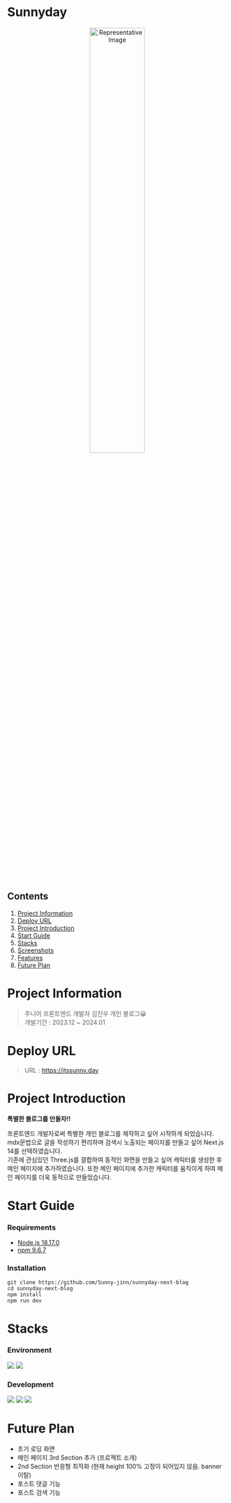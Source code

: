 # Sunnyday

<p align="center">
  <img width="50%" alt="Representative Image" src="https://github.com/user-attachments/assets/8f2c03fb-d749-463f-82bc-4b081f044194" />
</p>

## Contents

1. [Project Information](#Project-Information)
2. [Deploy URL](#Deploy-URL)
3. [Project Introduction](#Project-Introduction)
4. [Start Guide](#Start-Guide)
5. [Stacks](#Stacks)
6. [Screenshots](#Screenshots)
7. [Features](#Features)
8. [Future Plan](#Future-Plan)

# Project Information

> 주니어 프론트엔드 개발자 김진우 개인 블로그😀 <br />
> 개발기간 : 2023.12 ~ 2024.01

# Deploy URL

> URL : https://itssunny.day

# Project Introduction

**특별한 블로그를 만들자!!**<br />

프론트엔드 개발자로써 특별한 개인 블로그를 제작하고 싶어 시작하게 되었습니다. mdx문법으로 글을 작성하기 편리하며 검색시 노출되는 페이지를 만들고 싶어 Next.js 14를 선택하였습니다. <br />
기존에 관심있던 Three.js를 결합하여 동적인 화면을 만들고 싶어 캐릭터를 생성한 후 메인 페이지에 추가하였습니다. 또한 메인 페이지에 추가한 캐릭터를 움직이게 하여 메인 페이지를 더욱 동적으로 만들었습니다. <br />

# Start Guide

### Requirements

- [Node.js 18.17.0](https://nodejs.org/ko/blog/release/v18.17.0)
- [npm 9.6.7](https://www.npmjs.com/package/npm/v/9.6.7)

### Installation

```
git clone https://github.com/Sunny-jinn/sunnyday-next-blog
cd sunnyday-next-blog
npm install
npm run dev
```

# Stacks

### Environment

<img src="https://img.shields.io/badge/Visual Studio Code-2088FF?style=for-the-badge&logo=Visual Studio Code&logoColor=white" /> <img src="https://img.shields.io/badge/github-181717?style=for-the-badge&logo=github&logoColor=white" />

### Development

<img src="https://img.shields.io/badge/Next.js-000000?style=for-the-badge&logo=Next.js&logoColor=white" /> <img src="https://img.shields.io/badge/TypeScript-3178C6?style=for-the-badge&logo=TypeScript&logoColor=white" /> <img src="https://img.shields.io/badge/Three.js-000000?style=for-the-badge&logo=Three.js&logoColor=white" />

# Future Plan

- 초기 로딩 화면
- 메인 페이지 3rd Section 추가 (프로젝트 소개)
- 2nd Section 반응형 최적화 (현재 height 100% 고정이 되어있지 않음. banner 이탈)
- 포스트 댓글 기능
- 포스트 검색 기능
